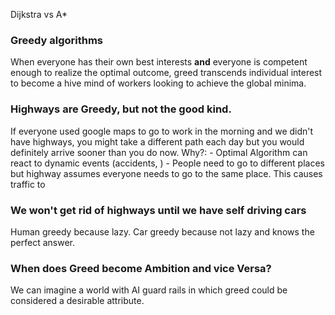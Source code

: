 Dijkstra vs A*
### Greedy algorithms
When everyone has their own best interests **and** everyone is competent enough to realize the optimal outcome, greed transcends individual interest to become a hive mind of workers looking to achieve the global minima.

### Highways are Greedy, but not the good kind.
If everyone used google maps to go to work in the morning and we didn't have highways, you might take a different path each day but you would definitely arrive sooner than you do now.
Why?: 
	- Optimal Algorithm can react to dynamic events (accidents, )
	- People need to go to different places but highway assumes everyone needs to go to the same place. This causes traffic to 

### We won't get rid of highways until we have self driving cars
Human greedy because lazy. Car greedy because not lazy and knows the perfect answer.


### When does Greed become Ambition and vice Versa?
We can imagine a world with AI guard rails in which greed could be considered a desirable attribute. 